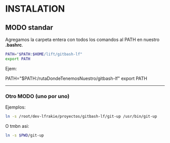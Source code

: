# INSTALATION

## MODO standar
Agregamos la carpeta entera con todos los comandos al PATH en nuestro **.bashrc**.

```bash
PATH="$PATH:$HOME/lift/gitbash-lf"
export PATH
```

Ejem: 

PATH="$PATH:/rutaDondeTenemosNuestro/gitbash-lf"
export PATH

--------------

### Otro MODO  (uno por uno)

Ejemplos:
```bash
ln -s /root/dev-lfrakie/proyectos/gitbash-lf/git-up /usr/bin/git-up
```

O tmbn asi:

```bash
ln -s $PWD/git-up
```


